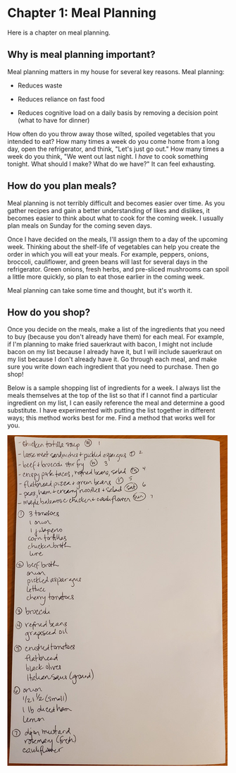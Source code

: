 # Chapter 1: Meal Planning

Here is a chapter on meal planning.

## Why is meal planning important?

Meal planning matters in my house for several key reasons. Meal planning:

-   Reduces waste

-   Reduces reliance on fast food

-   Reduces cognitive load on a daily basis by removing a decision point (what to have for dinner)

How often do you throw away those wilted, spoiled vegetables that you intended to eat? How many times a week do you come home from a long day, open the refrigerator, and think, "Let's just go out." How many times a week do you think, "We went out last night. I *have* to cook something tonight. What should I make? What do we have?" It can feel exhausting.

## How do you plan meals?

Meal planning is not terribly difficult and becomes easier over time. As you gather recipes and gain a better understanding of likes and dislikes, it becomes easier to think about what to cook for the coming week. I usually plan meals on Sunday for the coming seven days.

Once I have decided on the meals, I'll assign them to a day of the upcoming week. Thinking about the shelf-life of vegetables can help you create the order in which you will eat your meals. For example, peppers, onions, broccoli, cauliflower, and green beans will last for several days in the refrigerator. Green onions, fresh herbs, and pre-sliced mushrooms can spoil a little more quickly, so plan to eat those earlier in the coming week.

Meal planning can take some time and thought, but it's worth it.

## How do you shop?

Once you decide on the meals, make a list of the ingredients that you need to buy (because you don't already have them) for each meal. For example, if I'm planning to make fried sauerkraut with bacon, I might not include bacon on my list because I already have it, but I will include sauerkraut on my list because I don't already have it. Go through each meal, and make sure you write down each ingredient that you need to purchase. Then go shop!

Below is a sample shopping list of ingredients for a week. I always list the meals themselves at the top of the list so that if I cannot find a particular ingredient on my list, I can easily reference the meal and determine a good substitute. I have experimented with putting the list together in different ways; this method works best for me. Find a method that works well for you. 

![Sample shopping list](/images/list.jpg "shopping list")

## 
